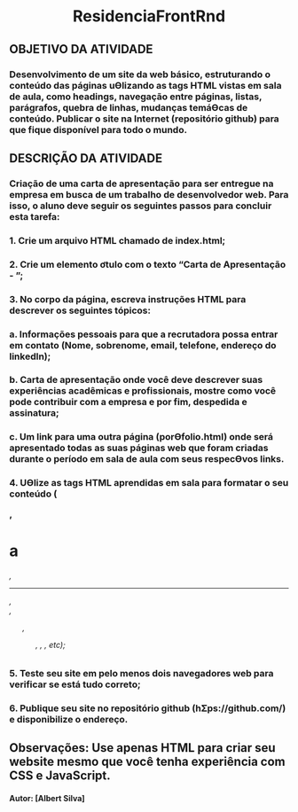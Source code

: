 <h1 align="center">ResidenciaFrontRnd</h1>

## OBJETIVO DA ATIVIDADE
### Desenvolvimento de um site da web básico, estruturando o conteúdo das páginas uƟlizando as tags HTML vistas em sala de aula, como headings, navegação entre páginas, listas, parágrafos, quebra de linhas, mudanças temáƟcas de conteúdo. Publicar o site na Internet (repositório github) para que fique disponível para todo o mundo.

## DESCRIÇÃO DA ATIVIDADE

### Criação de uma carta de apresentação para ser entregue na empresa em busca de um trabalho de desenvolvedor web. Para isso, o aluno deve seguir os seguintes passos para concluir esta tarefa:
### 1. Crie um arquivo HTML chamado de index.html;
### 2. Crie um elemento ơtulo com o texto “Carta de Apresentação - <seu nome>”;
### 3. No corpo da página, escreva instruções HTML para descrever os seguintes tópicos:
### a. Informações pessoais para que a recrutadora possa entrar em contato (Nome, sobrenome, email, telefone, endereço do linkedln);
### b. Carta de apresentação onde você deve descrever suas experiências acadêmicas e profissionais, mostre como você pode contribuir com a empresa e por fim, despedida e assinatura;
### c. Um link para uma outra página (porƟfolio.html) onde será apresentado todas as suas páginas web que foram criadas durante o período em sala de aula com seus respecƟvos links.
### 4. UƟlize as tags HTML aprendidas em sala para formatar o seu conteúdo (<p>, <h1>a<h6>, <hr/>, <br/>, <ul>, <ol>, <a>, <img>, etc);
### 5. Teste seu site em pelo menos dois navegadores web para verificar se está tudo correto;
### 6. Publique seu site no repositório github (hƩps://github.com/) e disponibilize o endereço.
## Observações: Use apenas HTML para criar seu website mesmo que você tenha experiência com CSS e JavaScript.

#### Autor: [Albert Silva]
